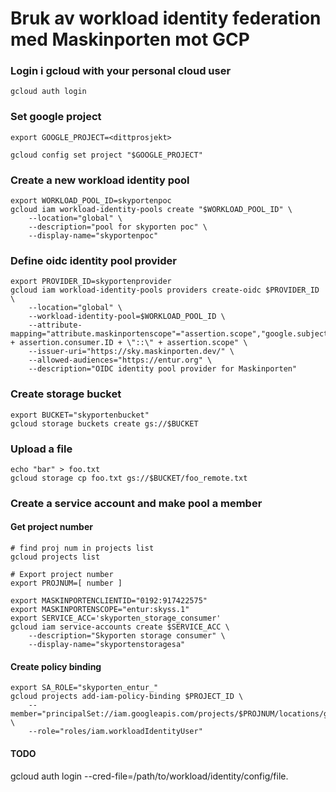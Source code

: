 # Bruk av workload identity federation med Maskinporten mot GCP



### Login i gcloud with your personal cloud user

```
gcloud auth login
```

### Set google project

```
export GOOGLE_PROJECT=<dittprosjekt>
```

```
gcloud config set project "$GOOGLE_PROJECT"
```


### Create a new workload identity pool

```
export WORKLOAD_POOL_ID=skyportenpoc
gcloud iam workload-identity-pools create "$WORKLOAD_POOL_ID" \
    --location="global" \
    --description="pool for skyporten poc" \
    --display-name="skyportenpoc"
```

### Define oidc identity pool provider

```
export PROVIDER_ID=skyportenprovider
gcloud iam workload-identity-pools providers create-oidc $PROVIDER_ID \
    --location="global" \
    --workload-identity-pool=$WORKLOAD_POOL_ID \
    --attribute-mapping="attribute.maskinportenscope"="assertion.scope","google.subject"="assertion.consumer.ID","attribute.clientaccess"="\"client::\" + assertion.consumer.ID + \"::\" + assertion.scope" \
    --issuer-uri="https://sky.maskinporten.dev/" \
    --allowed-audiences="https://entur.org" \
    --description="OIDC identity pool provider for Maskinporten"

```

### Create storage bucket

```
export BUCKET="skyportenbucket"
gcloud storage buckets create gs://$BUCKET
```

### Upload a file

```
echo "bar" > foo.txt
gcloud storage cp foo.txt gs://$BUCKET/foo_remote.txt
```

### Create a service account and make pool a member

#### Get project number

```
# find proj num in projects list
gcloud projects list

# Export project number
export PROJNUM=[ number ]
```

```
export MASKINPORTENCLIENTID="0192:917422575"
export MASKINPORTENSCOPE="entur:skyss.1"
export SERVICE_ACC='skyporten_storage_consumer'
gcloud iam service-accounts create $SERVICE_ACC \
    --description="Skyporten storage consumer" \
    --display-name="skyportenstoragesa"
```


#### Create policy binding
```
export SA_ROLE="skyporten_entur_"
gcloud projects add-iam-policy-binding $PROJECT_ID \
    --member="principalSet://iam.googleapis.com/projects/$PROJNUM/locations/global/workloadIdentityPools/$WORKLOAD_POOL_ID/attribute.clientaccess/client::$MASKINPORTENCLIENTID::$MASKINPORTENSCOPE" \
    --role="roles/iam.workloadIdentityUser"
```

#### TODO




gcloud auth login --cred-file=/path/to/workload/identity/config/file.

